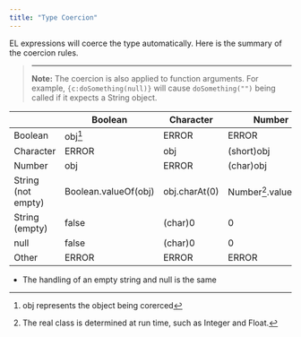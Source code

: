 ```yaml
---
title: "Type Coercion"
---
```


EL expressions will coerce the type automatically. Here is the summary
of the coercion rules.

> ------------------------------------------------------------------------
>
> **Note:** The coercion is also applied to function arguments. For
> example, `{c:doSomething(null)}` will cause `doSomething("")` being
> called if it expects a String object.

|                    | Boolean              | Character     | Number                | String         |
|--------------------|----------------------|---------------|-----------------------|----------------|
| Boolean            | obj[^1]              | ERROR         | ERROR                 | obj.toString() |
| Character          | ERROR                | obj           | (short)obj            | obj.toString() |
| Number             | obj                  | ERROR         | (char)obj             | obj.toString() |
| String (not empty) | Boolean.valueOf(obj) | obj.charAt(0) | Number[^2].valueOf(x) | obj            |
| String (empty)     | false                | (char)0       | 0                     | "" (obj)       |
| null               | false                | (char)0       | 0                     | ""             |
| Other              | ERROR                | ERROR         | ERROR                 | obj.toString() |


- The handling of an empty string and null is the same



[^1]: obj represents the object being corerced

[^2]: The real class is determined at run time, such as Integer and
    Float.
